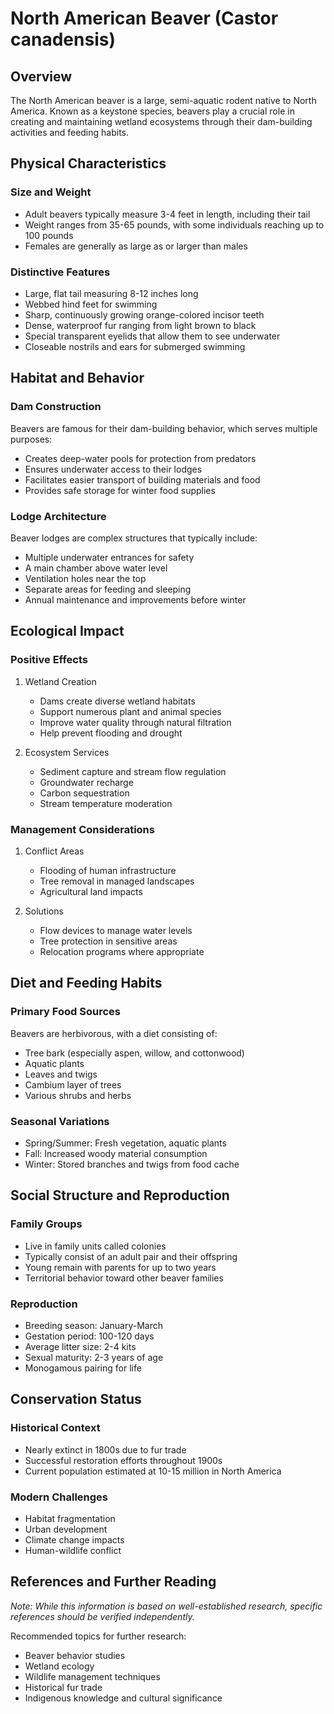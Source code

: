 # North American Beaver (Castor canadensis)

## Overview

The North American beaver is a large, semi-aquatic rodent native to North America. Known as a keystone species, beavers play a crucial role in creating and maintaining wetland ecosystems through their dam-building activities and feeding habits.

## Physical Characteristics

### Size and Weight
- Adult beavers typically measure 3-4 feet in length, including their tail
- Weight ranges from 35-65 pounds, with some individuals reaching up to 100 pounds
- Females are generally as large as or larger than males

### Distinctive Features
- Large, flat tail measuring 8-12 inches long
- Webbed hind feet for swimming
- Sharp, continuously growing orange-colored incisor teeth
- Dense, waterproof fur ranging from light brown to black
- Special transparent eyelids that allow them to see underwater
- Closeable nostrils and ears for submerged swimming

## Habitat and Behavior

### Dam Construction
Beavers are famous for their dam-building behavior, which serves multiple purposes:
- Creates deep-water pools for protection from predators
- Ensures underwater access to their lodges
- Facilitates easier transport of building materials and food
- Provides safe storage for winter food supplies

### Lodge Architecture
Beaver lodges are complex structures that typically include:
- Multiple underwater entrances for safety
- A main chamber above water level
- Ventilation holes near the top
- Separate areas for feeding and sleeping
- Annual maintenance and improvements before winter

## Ecological Impact

### Positive Effects
1. Wetland Creation
   - Dams create diverse wetland habitats
   - Support numerous plant and animal species
   - Improve water quality through natural filtration
   - Help prevent flooding and drought

2. Ecosystem Services
   - Sediment capture and stream flow regulation
   - Groundwater recharge
   - Carbon sequestration
   - Stream temperature moderation

### Management Considerations
1. Conflict Areas
   - Flooding of human infrastructure
   - Tree removal in managed landscapes
   - Agricultural land impacts

2. Solutions
   - Flow devices to manage water levels
   - Tree protection in sensitive areas
   - Relocation programs where appropriate

## Diet and Feeding Habits

### Primary Food Sources
Beavers are herbivorous, with a diet consisting of:
- Tree bark (especially aspen, willow, and cottonwood)
- Aquatic plants
- Leaves and twigs
- Cambium layer of trees
- Various shrubs and herbs

### Seasonal Variations
- Spring/Summer: Fresh vegetation, aquatic plants
- Fall: Increased woody material consumption
- Winter: Stored branches and twigs from food cache

## Social Structure and Reproduction

### Family Groups
- Live in family units called colonies
- Typically consist of an adult pair and their offspring
- Young remain with parents for up to two years
- Territorial behavior toward other beaver families

### Reproduction
- Breeding season: January-March
- Gestation period: 100-120 days
- Average litter size: 2-4 kits
- Sexual maturity: 2-3 years of age
- Monogamous pairing for life

## Conservation Status

### Historical Context
- Nearly extinct in 1800s due to fur trade
- Successful restoration efforts throughout 1900s
- Current population estimated at 10-15 million in North America

### Modern Challenges
- Habitat fragmentation
- Urban development
- Climate change impacts
- Human-wildlife conflict

## References and Further Reading

*Note: While this information is based on well-established research, specific references should be verified independently.*

Recommended topics for further research:
- Beaver behavior studies
- Wetland ecology
- Wildlife management techniques
- Historical fur trade
- Indigenous knowledge and cultural significance